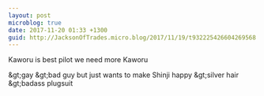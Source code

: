 ```yaml
---
layout: post
microblog: true
date: 2017-11-20 01:33 +1300
guid: http://JacksonOfTrades.micro.blog/2017/11/19/t932225426604269568.html
---
```

Kaworu is best pilot we need more Kaworu

&amp;gt;gay
&amp;gt;bad guy but just wants to make Shinji happy
&amp;gt;silver hair
&amp;gt;badass plugsuit
